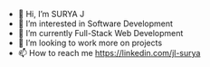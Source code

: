 - 👋 Hi, I’m SURYA J
- 👀 I’m interested in Software Development
- 🌱 I’m currently Full-Stack Web Development
- 💞️ I’m looking to work more on projects
- 📫 How to reach me https://linkedin.com/jl-surya

<!---
J-SURYA/J-SURYA is a ✨ special ✨ repository because its `README.md` (this file) appears on your GitHub profile.
You can click the Preview link to take a look at your changes.
--->

